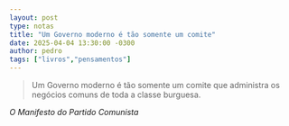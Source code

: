 ```yaml
---
layout: post
type: notas
title: "Um Governo moderno é tão somente um comite"
date: 2025-04-04 13:30:00 -0300
author: pedro
tags: ["livros","pensamentos"]
---
```

<blockquote class="citacao-especial">
  Um Governo moderno é tão somente um comite que administra os negócios comuns de toda a classe burguesa.
</blockquote>
<cite class="autor-cite">O Manifesto do Partido Comunista</cite>